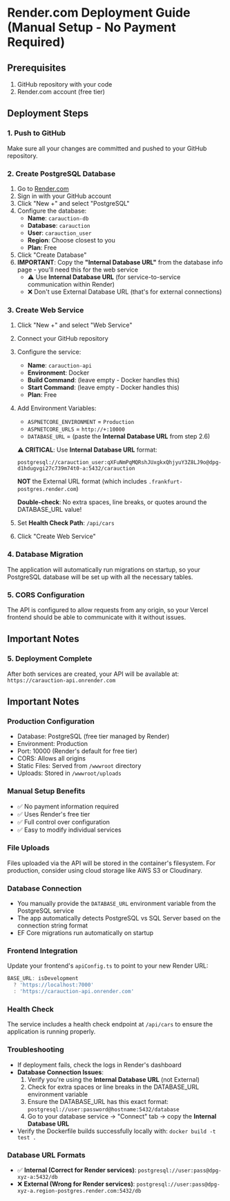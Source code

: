 # Render.com Deployment Guide (Manual Setup - No Payment Required)

## Prerequisites
1. GitHub repository with your code
2. Render.com account (free tier)

## Deployment Steps

### 1. Push to GitHub
Make sure all your changes are committed and pushed to your GitHub repository.

### 2. Create PostgreSQL Database
1. Go to [Render.com](https://render.com)
2. Sign in with your GitHub account
3. Click "New +" and select "PostgreSQL"
4. Configure the database:
   - **Name**: `carauction-db`
   - **Database**: `carauction`
   - **User**: `carauction_user`
   - **Region**: Choose closest to you
   - **Plan**: Free
5. Click "Create Database"
6. **IMPORTANT**: Copy the **"Internal Database URL"** from the database info page - you'll need this for the web service
   - ⚠️ Use **Internal Database URL** (for service-to-service communication within Render)
   - ❌ Don't use External Database URL (that's for external connections)

### 3. Create Web Service
1. Click "New +" and select "Web Service"
2. Connect your GitHub repository
3. Configure the service:
   - **Name**: `carauction-api`
   - **Environment**: Docker
   - **Build Command**: (leave empty - Docker handles this)
   - **Start Command**: (leave empty - Docker handles this)
   - **Plan**: Free
4. Add Environment Variables:
   - `ASPNETCORE_ENVIRONMENT` = `Production`
   - `ASPNETCORE_URLS` = `http://+:10000`
   - `DATABASE_URL` = (paste the **Internal Database URL** from step 2.6)
   
   **⚠️ CRITICAL**: Use **Internal Database URL** format:
   ```
   postgresql://carauction_user:qXFuNmPqMQRshJUxgkxQhjyuY3Z8LJ9o@dpg-d1hdugvgi27c739m74t0-a:5432/carauction
   ```
   **NOT** the External URL format (which includes `.frankfurt-postgres.render.com`)
   
   **Double-check**: No extra spaces, line breaks, or quotes around the DATABASE_URL value!
5. Set **Health Check Path**: `/api/cars`
6. Click "Create Web Service"

### 4. Database Migration
The application will automatically run migrations on startup, so your PostgreSQL database will be set up with all the necessary tables.

### 5. CORS Configuration
The API is configured to allow requests from any origin, so your Vercel frontend should be able to communicate with it without issues.

## Important Notes

### 5. Deployment Complete
After both services are created, your API will be available at: `https://carauction-api.onrender.com`

## Important Notes

### Production Configuration
- Database: PostgreSQL (free tier managed by Render)
- Environment: Production  
- Port: 10000 (Render's default for free tier)
- CORS: Allows all origins
- Static Files: Served from `/wwwroot` directory
- Uploads: Stored in `/wwwroot/uploads`

### Manual Setup Benefits
- ✅ No payment information required
- ✅ Uses Render's free tier
- ✅ Full control over configuration
- ✅ Easy to modify individual services

### File Uploads
Files uploaded via the API will be stored in the container's filesystem. For production, consider using cloud storage like AWS S3 or Cloudinary.

### Database Connection
- You manually provide the `DATABASE_URL` environment variable from the PostgreSQL service
- The app automatically detects PostgreSQL vs SQL Server based on the connection string format
- EF Core migrations run automatically on startup

### Frontend Integration
Update your frontend's `apiConfig.ts` to point to your new Render URL:
```typescript
BASE_URL: isDevelopment 
  ? 'https://localhost:7000' 
  : 'https://carauction-api.onrender.com'
```

### Health Check
The service includes a health check endpoint at `/api/cars` to ensure the application is running properly.

### Troubleshooting
- If deployment fails, check the logs in Render's dashboard
- **Database Connection Issues**: 
  1. Verify you're using the **Internal Database URL** (not External)
  2. Check for extra spaces or line breaks in the DATABASE_URL environment variable
  3. Ensure the DATABASE_URL has this exact format: `postgresql://user:password@hostname:5432/database`
  4. Go to your database service → "Connect" tab → copy the **Internal Database URL**
- Verify the Dockerfile builds successfully locally with: `docker build -t test .`

### Database URL Formats
- ✅ **Internal (Correct for Render services)**: `postgresql://user:pass@dpg-xyz-a:5432/db`
- ❌ **External (Wrong for Render services)**: `postgresql://user:pass@dpg-xyz-a.region-postgres.render.com:5432/db`
